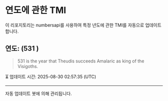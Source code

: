 
# 연도에 관한 TMI

이 리포지토리는 numbersapi를 사용하여 특정 년도에 관한 TMI를 자동으로 업데이트합니다.

## 연도: (531 )
> 531 is the year that Theudis succeeds Amalaric as king of the Visigoths.

⏳ 업데이트 시간: 2025-08-30 02:57:35 (UTC)

---
자동 업데이트 봇에 의해 관리됩니다.
